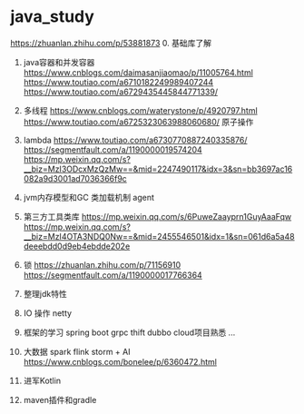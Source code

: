 # java_study
https://zhuanlan.zhihu.com/p/53881873
0. 基础库了解
1. java容器和并发容器
 https://www.cnblogs.com/daimasanjiaomao/p/11005764.html
 https://www.toutiao.com/a6710182249989407244 https://www.toutiao.com/a6729435445844771339/
2. 多线程 https://www.cnblogs.com/waterystone/p/4920797.html
https://www.toutiao.com/a6725323063988060680/ 原子操作
3. lambda https://www.toutiao.com/a6730770887240335876/
https://segmentfault.com/a/1190000019574204
https://mp.weixin.qq.com/s?__biz=MzI3ODcxMzQzMw==&mid=2247490117&idx=3&sn=bb3697ac16082a9d3001ad7036366f9c
4. jvm内存模型和GC 类加载机制  agent
5. 第三方工具类库 https://mp.weixin.qq.com/s/6PuweZaayprn1GuyAaaFqw
https://mp.weixin.qq.com/s?__biz=MzI4OTA3NDQ0Nw==&mid=2455546501&idx=1&sn=061d6a5a48deeebdd0d9eb4ebdde202e
6. 锁 https://zhuanlan.zhihu.com/p/71156910 https://segmentfault.com/a/1190000017766364

7. 整理jdk特性

8. IO 操作 netty

9. 框架的学习 spring boot grpc thift dubbo  cloud项目熟悉 ...  

10. 大数据 spark flink storm + AI  https://www.cnblogs.com/bonelee/p/6360472.html


11. 进军Kotlin

12. maven插件和gradle